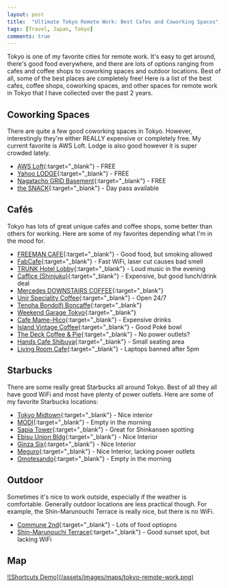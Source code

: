 ```yaml
---
layout: post
title:  "Ultimate Tokyo Remote Work: Best Cafes and Coworking Spaces"
tags: [Travel, Japan, Tokyo]
comments: true
---
```


Tokyo is one of my favorite cities for remote work. It's easy to get around, there's good food everywhere, and there are lots of options ranging from cafes and coffee shops to coworking spaces and outdoor locations. Best of all, some of the best places are completely free! Here is a list of the best cafes, coffee shops, coworking spaces, and other spaces for remote work in Tokyo that I have collected over the past 2 years.

## Coworking Spaces
There are quite a few good coworking spaces in Tokyo. However, interestingly they're either REALLY expensive or completely free. My current favorite is AWS Loft. Lodge is also good however it is super crowded lately.

- [AWS Loft](https://goo.gl/maps/F2yBNwQrPvF2){:target="_blank"} - FREE
- [Yahoo LODGE](https://goo.gl/maps/8X31UdcDk242){:target="_blank"} - FREE
- [Nagatacho GRID Basement](https://goo.gl/maps/dhkXhE9DHjB2){:target="_blank"} - FREE
- [the SNACK](https://goo.gl/maps/v93wbvaCnwQ2){:target="_blank"} - Day pass available

## Cafés
Tokyo has lots of great unique cafés and coffee shops, some better than others for working. Here are some of my favorites depending what I'm in the mood for.

- [FREEMAN CAFE](https://goo.gl/maps/75GtfBMt1Bk){:target="_blank"} - Good food, but smoking allowed
- [FabCafe](https://goo.gl/maps/RHVJ8Dn6s7r){:target="_blank"} - Fast WiFi, laser cut causes bad smell
- [TRUNK Hotel Lobby](https://goo.gl/maps/z9dyAM99WQ22){:target="_blank"} - Loud music in the evening
- [Caffice (Shinjuku)](https://goo.gl/maps/3kC9ri184K12){:target="_blank"} - Expensive, but good lunch/drink deal
- [Mercedes DOWNSTAIRS COFFEE](https://goo.gl/maps/MxqMumUdoes){:target="_blank"}
- [Unir Speciality Coffee](https://goo.gl/maps/5kJTgL23Ny52){:target="_blank"} - Open 24/7
- [Tenoha Bondolfi Boncaffe](https://goo.gl/maps/xMcHvct9beo){:target="_blank"}
- [Weekend Garage Tokyo](https://goo.gl/maps/tkXeGw88dQx){:target="_blank"}
- [Cafe Mame-Hico](https://goo.gl/maps/tejFma6Ru8A2){:target="_blank"} - Expensive drinks
- [Island Vintage Coffee](https://goo.gl/maps/KJR3SLcQWSy){:target="_blank"} - Good Poké bowl
- [The Deck Coffee & Pie](https://goo.gl/maps/s1zB6PLmLWt){:target="_blank"} - No power outlets?
- [Hands Cafe Shibuya](https://goo.gl/maps/AfeBhiTDG9K2){:target="_blank"} - Small seating area
- [Living Room Cafe](https://goo.gl/maps/M9k4RXXdTLk){:target="_blank"} - Laptops banned after 5pm

## Starbucks
There are some really great Starbucks all around Tokyo. Best of all they all have good WiFi and most have plenty of power outlets. Here are some of my favorite Starbucks locations:

- [Tokyo Midtown](https://goo.gl/maps/fvK3FPHRXLR2){:target="_blank"} - Nice interior
- [MODI](https://goo.gl/maps/ydZUR2B7LQC2){:target="_blank"} - Empty in the morning
- [Sapia Tower](https://goo.gl/maps/PmhTRkhi7gw){:target="_blank"} - Great for Shinkansen spotting
- [Ebisu Union Bldg](https://goo.gl/maps/wfuDLdivBPA2){:target="_blank"} - Nice Interior
- [Ginza Six](https://goo.gl/maps/UsqQnU2y7172){:target="_blank"} - Nice Interior
- [Meguro](https://goo.gl/maps/LjaJRRvwL6T2){:target="_blank"} - Nice Interior, lacking power outlets
- [Omotesando](https://goo.gl/maps/54hqsKQHFXJ2){:target="_blank"} - Empty in the morning

## Outdoor
Sometimes it's nice to work outside, especially if the weather is comfortable. Generally outdoor locations are less practical though. For example, the Shin-Marunouchi Terrace is really nice, but there is no WiFi.

- [Commune 2nd](https://goo.gl/maps/ca7tYDsHm1k){:target="_blank"} - Lots of food optiopns
- [Shin-Marunouchi Terrace](https://goo.gl/maps/Qyhobw5ZeCG2){:target="_blank"} - Good sunset spot, but lacking WiFi

## Map

<a href="https://drive.google.com/open?id=1JsJkjZYKA7A7s52w9MYuGBN3EVS9WBNP&usp=sharing" target="_blank">
![Shortcuts Demo](/assets/images/maps/tokyo-remote-work.png)
</a>